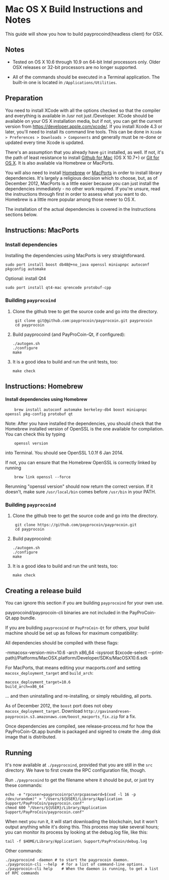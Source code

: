Mac OS X Build Instructions and Notes
====================================
This guide will show you how to build payprocoind(headless client) for OSX.

Notes
-----

* Tested on OS X 10.6 through 10.9 on 64-bit Intel processors only.
Older OSX releases or 32-bit processors are no longer supported.

* All of the commands should be executed in a Terminal application. The
built-in one is located in `/Applications/Utilities`.

Preparation
-----------

You need to install XCode with all the options checked so that the compiler
and everything is available in /usr not just /Developer. XCode should be
available on your OS X installation media, but if not, you can get the
current version from https://developer.apple.com/xcode/. If you install
Xcode 4.3 or later, you'll need to install its command line tools. This can
be done in `Xcode > Preferences > Downloads > Components` and generally must
be re-done or updated every time Xcode is updated.

There's an assumption that you already have `git` installed, as well. If
not, it's the path of least resistance to install [Github for Mac](https://mac.github.com/)
(OS X 10.7+) or
[Git for OS X](https://code.google.com/p/git-osx-installer/). It is also
available via Homebrew or MacPorts.

You will also need to install [Homebrew](http://brew.sh)
or [MacPorts](https://www.macports.org/) in order to install library
dependencies. It's largely a religious decision which to choose, but, as of
December 2012, MacPorts is a little easier because you can just install the
dependencies immediately - no other work required. If you're unsure, read
the instructions through first in order to assess what you want to do.
Homebrew is a little more popular among those newer to OS X.

The installation of the actual dependencies is covered in the Instructions
sections below.

Instructions: MacPorts
----------------------

### Install dependencies

Installing the dependencies using MacPorts is very straightforward.

    sudo port install boost db48@+no_java openssl miniupnpc autoconf pkgconfig automake

Optional: install Qt4

    sudo port install qt4-mac qrencode protobuf-cpp

### Building `payprocoind`

1. Clone the github tree to get the source code and go into the directory.

        git clone git@github.com:payprocoin/payprocoin.git payprocoin
        cd payprocoin

2.  Build payprocoind (and PayProCoin-Qt, if configured):

        ./autogen.sh
        ./configure
        make

3.  It is a good idea to build and run the unit tests, too:

        make check

Instructions: Homebrew
----------------------

#### Install dependencies using Homebrew

        brew install autoconf automake berkeley-db4 boost miniupnpc openssl pkg-config protobuf qt

Note: After you have installed the dependencies, you should check that the Homebrew installed version of OpenSSL is the one available for compilation. You can check this by typing

        openssl version

into Terminal. You should see OpenSSL 1.0.1f 6 Jan 2014.

If not, you can ensure that the Homebrew OpenSSL is correctly linked by running

        brew link openssl --force

Rerunning "openssl version" should now return the correct version. If it
doesn't, make sure `/usr/local/bin` comes before `/usr/bin` in your
PATH. 

### Building `payprocoind`

1. Clone the github tree to get the source code and go into the directory.

        git clone https://github.com/payprocoin/payprocoin.git
        cd payprocoin

2.  Build payprocoind:

        ./autogen.sh
        ./configure
        make

3.  It is a good idea to build and run the unit tests, too:

        make check

Creating a release build
------------------------
You can ignore this section if you are building `payprocoind` for your own use.

payprocoind/payprocoin-cli binaries are not included in the PayProCoin-Qt.app bundle.

If you are building `payprocoind` or `PayProCoin-Qt` for others, your build machine should be set up
as follows for maximum compatibility:

All dependencies should be compiled with these flags:

 -mmacosx-version-min=10.6
 -arch x86_64
 -isysroot $(xcode-select --print-path)/Platforms/MacOSX.platform/Developer/SDKs/MacOSX10.6.sdk

For MacPorts, that means editing your macports.conf and setting
`macosx_deployment_target` and `build_arch`:

    macosx_deployment_target=10.6
    build_arch=x86_64

... and then uninstalling and re-installing, or simply rebuilding, all ports.

As of December 2012, the `boost` port does not obey `macosx_deployment_target`.
Download `http://gavinandresen-payprocoin.s3.amazonaws.com/boost_macports_fix.zip`
for a fix.

Once dependencies are compiled, see release-process.md for how the PayProCoin-Qt.app
bundle is packaged and signed to create the .dmg disk image that is distributed.

Running
-------

It's now available at `./payprocoind`, provided that you are still in the `src`
directory. We have to first create the RPC configuration file, though.

Run `./payprocoind` to get the filename where it should be put, or just try these
commands:

    echo -e "rpcuser=payprocoinrpc\nrpcpassword=$(xxd -l 16 -p /dev/urandom)" > "/Users/${USER}/Library/Application Support/PayProCoin/payprocoin.conf"
    chmod 600 "/Users/${USER}/Library/Application Support/PayProCoin/payprocoin.conf"

When next you run it, it will start downloading the blockchain, but it won't
output anything while it's doing this. This process may take several hours;
you can monitor its process by looking at the debug.log file, like this:

    tail -f $HOME/Library/Application\ Support/PayProCoin/debug.log

Other commands:

    ./payprocoind -daemon # to start the payprocoin daemon.
    ./payprocoin-cli --help  # for a list of command-line options.
    ./payprocoin-cli help    # When the daemon is running, to get a list of RPC commands
